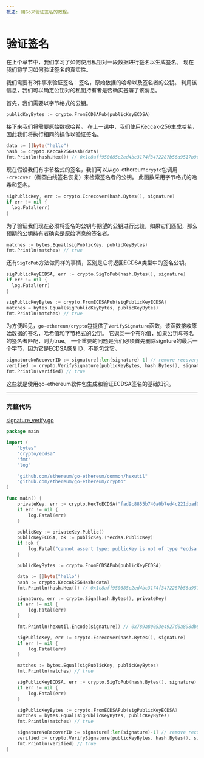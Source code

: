 ```yaml
---
概述: 用Go来验证签名的教程。
---
```


# 验证签名

在上个章节中，我们学习了如何使用私钥对一段数据进行签名以生成签名。 现在我们将学习如何验证签名的真实性。

我们需要有3件事来验证签名：签名，原始数据的哈希以及签名者的公钥。 利用该信息，我们可以确定公钥对的私钥持有者是否确实签署了该消息。

首先，我们需要以字节格式的公钥。


```go
publicKeyBytes := crypto.FromECDSAPub(publicKeyECDSA)
```

接下来我们将需要原始数据哈希。 在上一课中，我们使用Keccak-256生成哈希，因此我们将执行相同的操作以验证签名。

```go
data := []byte("hello")
hash := crypto.Keccak256Hash(data)
fmt.Println(hash.Hex()) // 0x1c8aff950685c2ed4bc3174f3472287b56d9517b9c948127319a09a7a36deac8
```

现在假设我们有字节格式的签名，我们可以从go-ethereum`crypto`包调用`Ecrecover`（椭圆曲线签名恢复）来检索签名者的公钥。 此函数采用字节格式的哈希和签名。

```go
sigPublicKey, err := crypto.Ecrecover(hash.Bytes(), signature)
if err != nil {
  log.Fatal(err)
}
```

为了验证我们现在必须将签名的公钥与期望的公钥进行比较，如果它们匹配，那么预期的公钥持有者确实是原始消息的签名者。

```go
matches := bytes.Equal(sigPublicKey, publicKeyBytes)
fmt.Println(matches) // true
```

还有`SigToPub`方法做同样的事情，区别是它将返回ECDSA类型中的签名公钥。

```go
sigPublicKeyECDSA, err := crypto.SigToPub(hash.Bytes(), signature)
if err != nil {
  log.Fatal(err)
}

sigPublicKeyBytes := crypto.FromECDSAPub(sigPublicKeyECDSA)
matches = bytes.Equal(sigPublicKeyBytes, publicKeyBytes)
fmt.Println(matches) // true
```

为方便起见，`go-ethereum/crypto`包提供了`VerifySignature`函数，该函数接收原始数据的签名，哈希值和字节格式的公钥。 它返回一个布尔值，如果公钥与签名的签名者匹配，则为true。 一个重要的问题是我们必须首先删除signture的最后一个字节，因为它是ECDSA恢复ID，不能包含它。

```go
signatureNoRecoverID := signature[:len(signature)-1] // remove recovery ID
verified := crypto.VerifySignature(publicKeyBytes, hash.Bytes(), signatureNoRecoverID)
fmt.Println(verified) // true
```

这些就是使用go-ethereum软件包生成和验证ECDSA签名的基础知识。

---

### 完整代码

[signature_verify.go](https://github.com/mhxw/ethereum-development-with-go-book/blob/main/code/signature_verify.go)

```go
package main

import (
	"bytes"
	"crypto/ecdsa"
	"fmt"
	"log"

	"github.com/ethereum/go-ethereum/common/hexutil"
	"github.com/ethereum/go-ethereum/crypto"
)

func main() {
	privateKey, err := crypto.HexToECDSA("fad9c8855b740a0b7ed4c221dbad0f33a83a49cad6b3fe8d5817ac83d38b6a19")
	if err != nil {
		log.Fatal(err)
	}

	publicKey := privateKey.Public()
	publicKeyECDSA, ok := publicKey.(*ecdsa.PublicKey)
	if !ok {
		log.Fatal("cannot assert type: publicKey is not of type *ecdsa.PublicKey")
	}

	publicKeyBytes := crypto.FromECDSAPub(publicKeyECDSA)

	data := []byte("hello")
	hash := crypto.Keccak256Hash(data)
	fmt.Println(hash.Hex()) // 0x1c8aff950685c2ed4bc3174f3472287b56d9517b9c948127319a09a7a36deac8

	signature, err := crypto.Sign(hash.Bytes(), privateKey)
	if err != nil {
		log.Fatal(err)
	}

	fmt.Println(hexutil.Encode(signature)) // 0x789a80053e4927d0a898db8e065e948f5cf086e32f9ccaa54c1908e22ac430c62621578113ddbb62d509bf6049b8fb544ab06d36f916685a2eb8e57ffadde02301

	sigPublicKey, err := crypto.Ecrecover(hash.Bytes(), signature)
	if err != nil {
		log.Fatal(err)
	}

	matches := bytes.Equal(sigPublicKey, publicKeyBytes)
	fmt.Println(matches) // true

	sigPublicKeyECDSA, err := crypto.SigToPub(hash.Bytes(), signature)
	if err != nil {
		log.Fatal(err)
	}

	sigPublicKeyBytes := crypto.FromECDSAPub(sigPublicKeyECDSA)
	matches = bytes.Equal(sigPublicKeyBytes, publicKeyBytes)
	fmt.Println(matches) // true

	signatureNoRecoverID := signature[:len(signature)-1] // remove recovery id
	verified := crypto.VerifySignature(publicKeyBytes, hash.Bytes(), signatureNoRecoverID)
	fmt.Println(verified) // true
}
```
